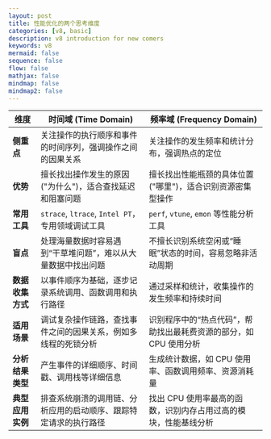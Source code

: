 ```yaml
---
layout: post
title: 性能优化的两个思考维度
categories: [v8, basic]
description: v8 introduction for new comers
keywords: v8
mermaid: false
sequence: false
flow: false
mathjax: false
mindmap: false
mindmap2: false
---
```


| 维度              | 时间域 (Time Domain)                                           | 频率域 (Frequency Domain)                                    |
| ----------------- | ------------------------------------------------------------- | ------------------------------------------------------------ |
| **侧重点**        | 关注操作的执行顺序和事件的时间序列，强调操作之间的因果关系      | 关注操作的发生频率和统计分布，强调热点的定位                  |
| **优势**          | 擅长找出操作发生的原因 ("为什么")，适合查找延迟和阻塞问题      | 擅长找出性能瓶颈的具体位置 ("哪里")，适合识别资源密集型操作   |
| **常用工具**      | `strace`, `ltrace`, `Intel PT`，专用领域调试工具               | `perf`, `vtune`, `emon` 等性能分析工具                       |
| **盲点**          | 处理海量数据时容易遇到“干草堆问题”，难以从大量数据中找出问题   | 不擅长识别系统空闲或“睡眠”状态的时间，容易忽略非活动周期     |
| **数据收集方式**  | 以事件顺序为基础，逐步记录系统调用、函数调用和执行路径         | 通过采样和统计，收集操作的发生频率和持续时间                 |
| **适用场景**      | 调试复杂操作链路，查找事件之间的因果关系，例如多线程的死锁分析 | 识别程序中的“热点代码”，帮助找出最耗费资源的部分，如 CPU 使用分析 |
| **分析结果类型**  | 产生事件的详细顺序、时间戳、调用栈等详细信息                   | 生成统计数据，如 CPU 使用率、函数调用频率、资源消耗量       |
| **典型应用实例**  | 排查系统崩溃的调用链、分析应用的启动顺序、跟踪特定请求的执行路径 | 找出 CPU 使用率最高的函数，识别内存占用过高的模块，性能基线分析 |

